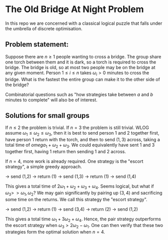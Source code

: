 # The Old Bridge At Night Problem

In this repo we are concerned with a classical logical puzzle that falls under the umbrella of discrete optimisation. 

## Problem statement: 

Suppose there are $n \geq 1$ people wanting to cross a bridge. The group share one torch between them and it is dark, so a torch is required to cross the bridge. The bridge is old, so at most two people may be on the bridge at any given moment. Person $1 \leq i \leq n$ takes $\omega_i > 0$ minutes to cross the bridge. What is the fastest the entire group can make it to the other side of the bridge? 

Combinatorial questions such as "how strategies take between $a$ and $b$ minutes to complete" will also be of interest. 

## Solutions for small groups

If $n \leq 2$ the problem is trivial. If $n = 3$ the problem is still trivial. WLOG assume $\omega_1 \leq \omega_2 \leq \omega_3$, 
then it is best to send person $1$ and $2$ together first, have person $1$ return with the torch, and then to send 
$(1,3)$ across, taking a total time of $omega_1 + \omega_2 + \omega_3$. We could equivalently have sent $1$ and $3$ together first, having $1$ return then sending $1$ and $2$ across. 

If $n=4$, more work is already required. One strategy is the "escort strategy", a simple greedy approach. 

-> send (1,2) 
-> return (1)
-> send (1,3) 
-> return (1)
-> send (1,4)

This gives a total time of $2\omega_1 + \omega_2 + \omega_3 + \omega_4$. Seems logical, but what if $\omega_3 > \! \! > \omega_1, \omega_2$? We may gain significantly by pairing up $(3,4)$ and sacrificing some time on the returns. We call this strategy the "escort strategy". 

-> send (1,2)
-> return (1)
-> send (3,4)
-> return (2)
-> send (1,2)

This gives a total time $\omega_1 + 3\omega_2 + \omega_4$. Hence, the pair strategy outperforms the escort strategy when $\omega_3 > 2\omega_2 - \omega_1$. One can then verify that these two strategies form the optimal solution when $n=4$. 